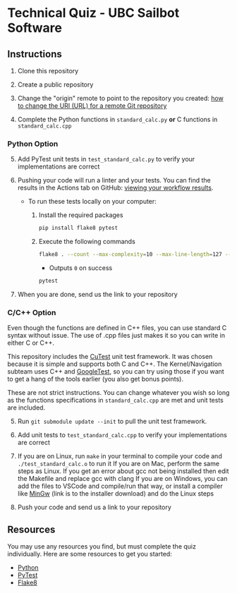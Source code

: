 # Technical Quiz - UBC Sailbot Software

## Instructions

1. Clone this repository

2. Create a public repository

3. Change the "origin" remote to point to the repository you created: [how to change the URI (URL) for a remote Git repository](https://stackoverflow.com/a/2432799)

4. Complete the Python functions in `standard_calc.py` **or** C functions in `standard_calc.cpp`

### Python Option

5. Add PyTest unit tests in `test_standard_calc.py` to verify your implementations are correct

6. Pushing your code will run a linter and your tests.
You can find the results in the Actions tab on GitHub: [viewing your workflow results](https://docs.github.com/en/actions/quickstart#viewing-your-workflow-results).
    - To run these tests locally on your computer:
        1. Install the required packages

            ```sh
            pip install flake8 pytest
            ```

        2. Execute the following commands

            ```sh
            flake8 . --count --max-complexity=10 --max-line-length=127 --statistics
            ```

            - Outputs `0` on success

            ```sh
            pytest
            ```

7. When you are done, send us the link to your repository

### C/C++ Option
Even though the functions are defined in C++ files, you can use standard C syntax without issue. The use of .cpp files
just makes it so you can write in either C or C++.

This repository includes the [CuTest](https://github.com/ennorehling/cutest) unit test framework. It was chosen because
it is simple and supports both C and C++. The Kernel/Navigation subteam uses C++ and [GoogleTest](https://github.com/google/googletest),
so you can try using those if you want to get a hang of the tools earlier (you also get bonus points).

These are not strict instructions. You can change whatever you wish so long as the functions specifications in
`standard_calc.cpp` are met and unit tests are included.

5. Run `git submodule update --init` to pull the unit test framework.

6. Add unit tests to `test_standard_calc.cpp` to verify your implementations are correct

7. If you are on Linux, run `make` in your terminal to compile your code and `./test_standard_calc.o` to run it
   If you are on Mac, perform the same steps as Linux. If you get an error about gcc not being installed then edit the Makefile and replace gcc with clang
   If you are on Windows, you can add the files to VSCode and compile/run that way, or install a compiler like
   [MinGw](https://sourceforge.net/projects/mingw-w64/files/Toolchains%20targetting%20Win32/Personal%20Builds/mingw-builds/installer/mingw-w64-install.exe) (link is to the installer download) and do the Linux steps

8. Push your code and send us a link to your repository

## Resources

You may use any resources you find, but must complete the quiz individually.
Here are some resources to get you started:

- [Python](https://www.python.org/about/gettingstarted/)
- [PyTest](https://docs.pytest.org/en/6.2.x/getting-started.html)
- [Flake8](https://flake8.pycqa.org/en/latest/)
